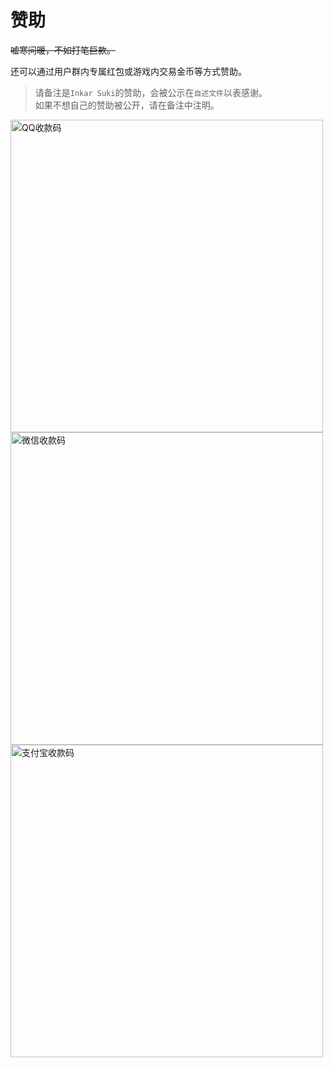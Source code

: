 # 赞助

~~嘘寒问暖，不如打笔巨款。~~

还可以通过用户群内专属红包或游戏内交易金币等方式赞助。

> 请备注是`Inkar Suki`的赞助，会被公示在`自述文件`以表感谢。
> <br>如果不想自己的赞助被公开，请在备注中注明。

<img src="https://inkar-suki.codethink.cn/Inkar-Suki-Docs/img/QQ_donate.jpg" height="500" alt="QQ收款码">
<img src="https://inkar-suki.codethink.cn/Inkar-Suki-Docs/img/wechat_donate.jpg" height="500" alt="微信收款码">
<img src="https://inkar-suki.codethink.cn/Inkar-Suki-Docs/img/alipay_donate.png" height="500" alt="支付宝收款码">
